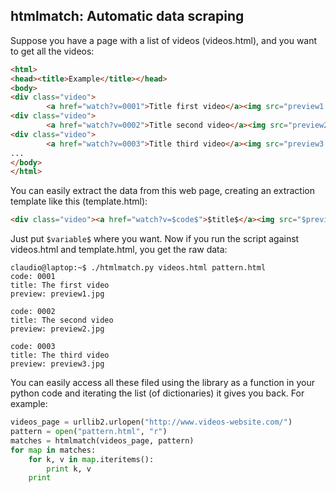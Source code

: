 ## htmlmatch: Automatic data scraping

Suppose you have a page with a list of videos (videos.html), and you want to get all the videos:

```html
<html>
<head><title>Example</title></head>
<body>
<div class="video">
        <a href="watch?v=0001">Title first video</a><img src="preview1.jpg"/></div>
<div class="video">
        <a href="watch?v=0002">Title second video</a><img src="preview2.jpg"/></div>
<div class="video">
        <a href="watch?v=0003">Title third video</a><img src="preview3.jpg"/></div>
...
</body>
</html>
```

You can easily extract the data from this web page, creating an extraction template like this (template.html):

```html
<div class="video"><a href="watch?v=$code$">$title$</a><img src="$preview$"/></div>
```

Just put `$variable$` where you want. Now if you run the script against videos.html and template.html, you get the raw data:

```
claudio@laptop:~$ ./htmlmatch.py videos.html pattern.html
code: 0001
title: The first video
preview: preview1.jpg

code: 0002
title: The second video
preview: preview2.jpg

code: 0003
title: The third video
preview: preview3.jpg
```

You can easily access all these filed using the library as a function in your python code and iterating the list (of dictionaries) it gives you back. For example:

```python
videos_page = urllib2.urlopen("http://www.videos-website.com/")
pattern = open("pattern.html", "r")
matches = htmlmatch(videos_page, pattern)
for map in matches:
    for k, v in map.iteritems():
        print k, v
    print
```
